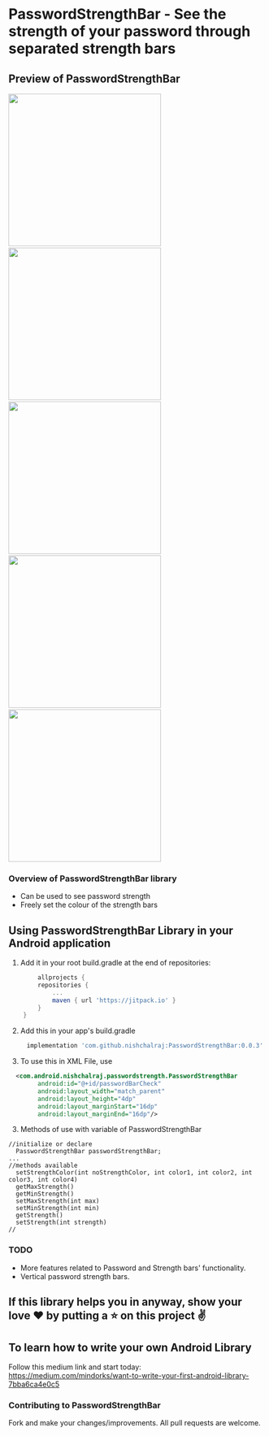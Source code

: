 # PasswordStrengthBar - See the strength of your password through separated strength bars

## Preview of PasswordStrengthBar
<img src="https://github.com/nishchalraj/PasswordStrengthBar/blob/master/screenshots/0.png" height="300em" />&nbsp;<img src="https://github.com/nishchalraj/PasswordStrengthBar/blob/master/screenshots/1.png" height="300em" />&nbsp;<img src="https://github.com/nishchalraj/PasswordStrengthBar/blob/master/screenshots/2.png" height="300em" />&nbsp;<img src="https://github.com/nishchalraj/PasswordStrengthBar/blob/master/screenshots/3.png" height="300em" />&nbsp;<img src="https://github.com/nishchalraj/PasswordStrengthBar/blob/master/screenshots/4.png" height="300em" />


### Overview of PasswordStrengthBar library
* Can be used to see password strength
* Freely set the colour of the strength bars


## Using PasswordStrengthBar Library in your Android application

1. Add it in your root build.gradle at the end of repositories:

```groovy
    	allprojects {
		repositories {
			...
			maven { url 'https://jitpack.io' }
		}
	}
```
2. Add this in your app's build.gradle

```groovy
	 implementation 'com.github.nishchalraj:PasswordStrengthBar:0.0.3'
```
3. To use this in XML File, use 

```XML
  <com.android.nishchalraj.passwordstrength.PasswordStrengthBar
        android:id="@+id/passwordBarCheck"
        android:layout_width="match_parent"
        android:layout_height="4dp"
        android:layout_marginStart="16dp"
        android:layout_marginEnd="16dp"/>
```
3. Methods of use with variable of PasswordStrengthBar 

```
//initialize or declare
  PasswordStrengthBar passwordStrengthBar;
...
//methods available
  setStrengthColor(int noStrengthColor, int color1, int color2, int color3, int color4)
  getMaxStrength()
  getMinStrength()
  setMaxStrength(int max)
  setMinStrength(int min)
  getStrength()
  setStrength(int strength)
//

```
### TODO
* More features related to Password and Strength bars' functionality.
* Vertical password strength bars.

## If this library helps you in anyway, show your love :heart: by putting a :star: on this project :v:


## To learn how to write your own Android Library
Follow this medium link and start today: https://medium.com/mindorks/want-to-write-your-first-android-library-7bba6ca4e0c5

### Contributing to PasswordStrengthBar
Fork and make your changes/improvements. All pull requests are welcome.
